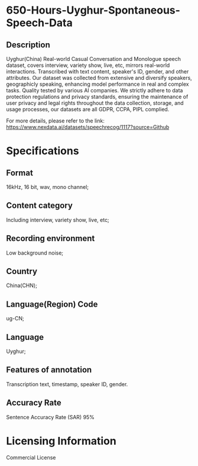 # 650-Hours-Uyghur-Spontaneous-Speech-Data

## Description
Uyghur(China) Real-world Casual Conversation and Monologue speech dataset, covers interview, variety show, live, etc, mirrors real-world interactions. Transcribed with text content, speaker's ID, gender, and other attributes. Our dataset was collected from extensive and diversify speakers, geographicly speaking, enhancing model performance in real and complex tasks. Quality tested by various AI companies. We strictly adhere to data protection regulations and privacy standards, ensuring the maintenance of user privacy and legal rights throughout the data collection, storage, and usage processes, our datasets are all GDPR, CCPA, PIPL complied.

For more details, please refer to the link: https://www.nexdata.ai/datasets/speechrecog/1117?source=Github


# Specifications
## Format
16kHz, 16 bit, wav, mono channel;
## Content category
Including interview, variety show, live, etc;
## Recording environment
Low background noise;
## Country
China(CHN);
## Language(Region) Code
ug-CN;
## Language
Uyghur;
## Features of annotation
Transcription text, timestamp, speaker ID, gender.
## Accuracy Rate
Sentence Accuracy Rate (SAR) 95%
# Licensing Information
Commercial License
